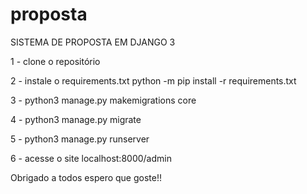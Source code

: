 # proposta
SISTEMA DE PROPOSTA EM DJANGO 3

1 - clone o repositório

2 - instale o  requirements.txt
	python -m pip install -r  requirements.txt

3 - python3 manage.py makemigrations core

4 - python3 manage.py migrate

5 - python3 manage.py runserver

6 - acesse o site
	localhost:8000/admin


Obrigado a todos espero que goste!!
